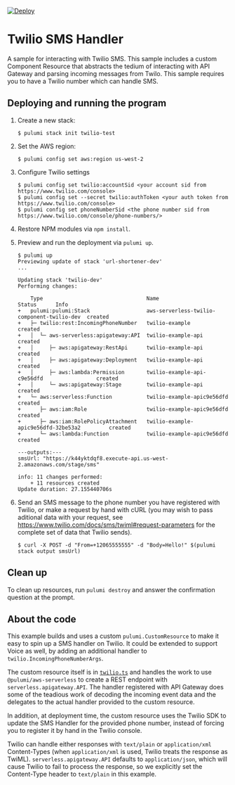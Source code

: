 [![Deploy](https://get.pulumi.com/new/button.svg)](https://app.pulumi.com/new)

# Twilio SMS Handler

A sample for interacting with Twilio SMS. This sample includes a custom Component Resource that abstracts the tedium of interacting with API Gateway and parsing incoming messages from Twilo. This sample requires you to have a Twilio number which can handle SMS.

## Deploying and running the program

1. Create a new stack:

    ```
    $ pulumi stack init twilio-test
    ```

1. Set the AWS region:

    ```
    $ pulumi config set aws:region us-west-2
    ```

1. Configure Twilio settings 

    ```
    $ pulumi config set twilio:accountSid <your account sid from https://www.twilio.com/console>
    $ pulumi config set --secret twilio:authToken <your auth token from https://www.twilio.com/console>
    $ pulumi config set phoneNumberSid <the phone number sid from https://www.twilio.com/console/phone-numbers/>
    ```

1. Restore NPM modules via `npm install`.

1. Preview and run the deployment via `pulumi up`. 
    ```
    $ pulumi up
    Previewing update of stack 'url-shortener-dev'
    ...

    Updating stack 'twilio-dev'
    Performing changes:

        Type                                 Name                                        Status      Info
    +   pulumi:pulumi:Stack                  aws-serverless-twilio-component-twilio-dev  created
    +   ├─ twilio:rest:IncomingPhoneNumber   twilio-example                              created
    +   │  └─ aws-serverless:apigateway:API  twilio-example-api                          created
    +   │     ├─ aws:apigateway:RestApi      twilio-example-api                          created
    +   │     ├─ aws:apigateway:Deployment   twilio-example-api                          created
    +   │     ├─ aws:lambda:Permission       twilio-example-api-c9e56dfd                 created
    +   │     └─ aws:apigateway:Stage        twilio-example-api                          created
    +   └─ aws:serverless:Function           twilio-example-apic9e56dfd                  created
    +      ├─ aws:iam:Role                   twilio-example-apic9e56dfd                  created
    +      ├─ aws:iam:RolePolicyAttachment   twilio-example-apic9e56dfd-32be53a2         created
    +      └─ aws:lambda:Function            twilio-example-apic9e56dfd                  created

    ---outputs:---
    smsUrl: "https://k44yktdqf8.execute-api.us-west-2.amazonaws.com/stage/sms"

    info: 11 changes performed:
        + 11 resources created
    Update duration: 27.155440706s
    ```

1. Send an SMS message to the phone number you have registered with Twilio, or make a request by hand with cURL (you may wish to pass aditional data with your request, see https://www.twilio.com/docs/sms/twiml#request-parameters for the complete set of data that Twilio sends).

    ```
    $ curl -X POST -d "From=+12065555555" -d "Body=Hello!" $(pulumi stack output smsUrl)
    ```

## Clean up

To clean up resources, run `pulumi destroy` and answer the confirmation question at the prompt.

## About the code

This example builds and uses a custom `pulumi.CustomResource` to make it easy to spin up a SMS handler on Twilio. It could be extended to support Voice as well, by adding an additional handler to `twilio.IncomingPhoneNumberArgs`.

The custom resource itself is in [`twilio.ts`](./twilio.ts) and handles the work to use `@pulumi/aws-serverless` to create a REST endpoint with `serverless.apigateway.API`. The handler registered with API Gateway does some of the teadious work of decoding the incoming event data and the delegates to the actual handler provided to the custom resource. 

In addition, at deployment time, the custom resource uses the Twilio SDK to update the SMS Handler for the provided phone number, instead of forcing you to register it by hand in the Twilio console.

Twilio can handle either responses with `text/plain` or `application/xml` Content-Types (when `application/xml` is used, Twilio treats the response as TwiML). `serverless.apigateway.API` defaults to `application/json`, which will cause Twilio to fail to process the response, so we explicitly set the Content-Type header to `text/plain` in this example.